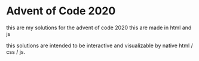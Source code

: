 # Advent of Code 2020

this are my solutions for the advent of code 2020
this are made in html and js

this solutions are intended to be interactive and visualizable
by native html / css / js.